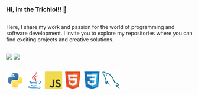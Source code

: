 ### Hi, im the Trichlol!! 👋

##

Here, I share my work and passion for the world of programming and software development. I invite you to explore my repositories where you can find exciting projects and creative solutions.

##
<div>
  <img height="180em" src="https://github-readme-stats.vercel.app/api?username=trichlol&show_icons=true&theme=dark"/>
  <img height="180em" src="https://github-readme-stats.vercel.app/api/top-langs/?username=trichlol&layout=compact&theme=dark"/>
</div>

##

<p align="left">
  <a href="https://www.python.org/" target="_blank"><img src="https://raw.githubusercontent.com/devicons/devicon/master/icons/python/python-original.svg" alt="Python" width="48px"></a>
  <a href="https://www.java.com" target="_blank"><img src="https://raw.githubusercontent.com/devicons/devicon/master/icons/java/java-original.svg" alt="Python" width="48px"></a> 
  <a href="https://www.javascript.com/" target="_blank"><img src="https://raw.githubusercontent.com/devicons/devicon/master/icons/javascript/javascript-original.svg" alt="JavaScript" width="48px"></a>  
  <a href="https://html.spec.whatwg.org/multipage/" target="_blank"><img src="https://raw.githubusercontent.com/devicons/devicon/master/icons/html5/html5-original.svg" alt="HTML5" width="48px"></a>  
  <a href="https://www.w3schools.com/css/" target="_blank"><img src="https://raw.githubusercontent.com/devicons/devicon/master/icons/css3/css3-original.svg" alt="CSS3" width="48px"></a>  
  <a href="https://www.mysql.com/" target="_blank"><img src="https://raw.githubusercontent.com/devicons/devicon/master/icons/mysql/mysql-original.svg" alt="MySQL" width="48px"></a>  
</p>
